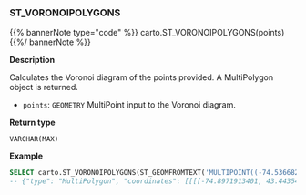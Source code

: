 ### ST_VORONOIPOLYGONS

{{% bannerNote type="code" %}}
carto.ST_VORONOIPOLYGONS(points)
{{%/ bannerNote %}}

**Description**

Calculates the Voronoi diagram of the points provided. A MultiPolygon object is returned.

* `points`: `GEOMETRY` MultiPoint input to the Voronoi diagram.

**Return type**

`VARCHAR(MAX)`

**Example**

```sql
SELECT carto.ST_VORONOIPOLYGONS(ST_GEOMFROMTEXT('MULTIPOINT((-74.5366825512491 43.6889777784079),(-74.4821382017478 43.3096147774153),(-70.7632814028801 42.9679602005825))'));
-- {"type": "MultiPolygon", "coordinates": [[[[-74.8971913401, 43.443541604], [-72.563891028, 43.7790206765], [-72.5122106861, 44.0494865673], [-74.8971913401, 44.0494865673], ...
```
